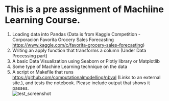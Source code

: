 # This is a pre assignment of Machiine Learning Course. 
1.  Loading data into Pandas  (Data is from Kaggle Competition - Corporación Favorita Grocery Sales Forecasting https://www.kaggle.com/c/favorita-grocery-sales-forecasting)
2.  Writing an apply function that transforms a column (Under Data Processing part)
3.  A basic Data Visualization using Seaborn or Plotly library or Matplotlib
4.  Some type of Machine Learning technique on the data
5.  A script or Makefile that runs https://github.com/computationalmodelling/nbval (Links to an external site.), and tests the notebook. Please include output that shows it passes. <br />
![test_screenshot](https://user-images.githubusercontent.com/28268570/34479153-d382ad88-ef59-11e7-8a5c-7a8816c85d81.jpg)
